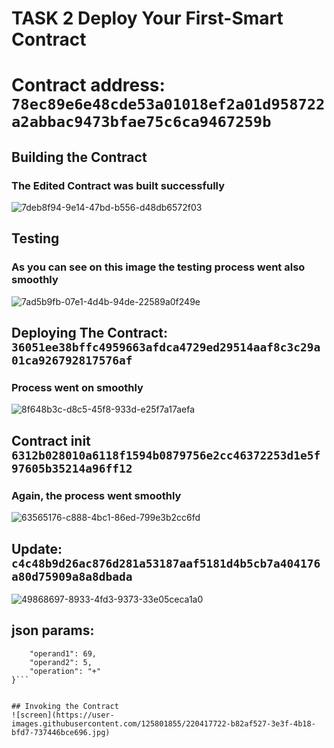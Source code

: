 # TASK 2 Deploy Your First-Smart Contract
# Contract address: ```78ec89e6e48cde53a01018ef2a01d958722a2abbac9473bfae75c6ca9467259b```
## Building the Contract
### The Edited Contract was built successfully
![7deb8f94-9e14-47bd-b556-d48db6572f03](https://user-images.githubusercontent.com/125801855/220414496-17414ec6-c1da-41b1-afb0-e970b045d27d.jpg)
## Testing
### As you can see on this image the testing process went also smoothly
![7ad5b9fb-07e1-4d4b-94de-22589a0f249e](https://user-images.githubusercontent.com/125801855/220414803-793fbd30-f109-4a51-b21a-52968c9e599f.jpg)
## Deploying The Contract: ``` 36051ee38bffc4959663afdca4729ed29514aaf8c3c29a01ca926792817576af```
### Process went on smoothly
![8f648b3c-d8c5-45f8-933d-e25f7a17aefa](https://user-images.githubusercontent.com/125801855/220415062-5998116f-0f4e-4364-bd7d-273fc09e9df9.jpg)
## Contract init ```6312b028010a6118f1594b0879756e2cc46372253d1e5f97605b35214a96ff12```
### Again, the process went smoothly
![63565176-c888-4bc1-86ed-799e3b2cc6fd](https://user-images.githubusercontent.com/125801855/220416638-9c7fc1bb-eb69-4138-916c-a73216038823.jpg)
## Update: ```c4c48b9d26ac876d281a53187aaf5181d4b5cb7a404176a80d75909a8a8dbada```
![49868697-8933-4fd3-9373-33e05ceca1a0](https://user-images.githubusercontent.com/125801855/220416875-7904ab27-8846-46b7-8140-ff6e2e3b6a31.jpg)
## json params:
``` {
    "operand1": 69,
    "operand2": 5,
    "operation": "+"
}```


## Invoking the Contract
![screen](https://user-images.githubusercontent.com/125801855/220417722-b82af527-3e3f-4b18-bfd7-737446bce696.jpg)
